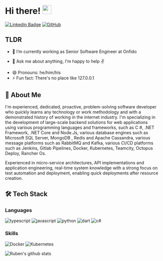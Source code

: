 # Hi there! <img src="https://media.giphy.com/media/hvRJCLFzcasrR4ia7z/giphy.gif" width="29px">

[![Linkedin Badge](https://img.shields.io/badge/-LinkedIn-blue?style=flat-square&logo=Linkedin&logoColor=white&link=https://www.linkedin.com/in/rubentacastro/)](https://www.linkedin.com/in/rubentacastro/)
[![GitHub](https://img.shields.io/badge/-GitHub-black?style=flat-square&logo=github&link=https://github.com/rubentacastro02/rubentacastro02)](https://github.com/rubentacastro02/rubentacastro02) 

## TLDR
- 🔭 I’m currently working as Senior Software Engineer at Onfido
<!-- - 🌱 I’m currently learning ...
- 👯 I’m looking to collaborate on ...
- 🤔 I’m looking for help with ... -->
- 💬 Ask me about anything, I'm happy to help ✌️
<!-- - 📫 How to reach me: ... -->
- 😄 Pronouns: he/him/his
- ⚡ Fun fact: There's no place like 127.0.0.1


## 🚀 About Me

I'm experienced, dedicated, proactive, problem-solving software developer who quickly learns any technology or work methodology and with a demonstrated history of working in the internet industry.
I'm specializing in the development of large-scale backend solutions for web applications using various programming languages ​​and frameworks, such as C #, .NET Framework, .NET Core and Node.Js, various database engines such as Microsoft SQL Server, MongoDB , Redis and Apache Cassandra, various message platforms such as RabbitMQ and Kafka, various CI/CD platforms such as Jenkins, Gitlab Pipelines, Docker, Kubernetes, Teamcity, Octopus Deploy, Rancher Os.

Experienced in micro-service architectures, API implementations and application engineering, real-time system knowledge with a strong focus on test automation and deployment, enabling quick deployments after resource creation.

##  🛠 Tech Stack

### Languages

![typescript](https://img.shields.io/badge/TypeScript-3178C6?style=for-the-badge&logo=typescript&logoColor=white)
![javascript](https://img.shields.io/badge/JavaScript-323330?style=for-the-badge&logo=javascript&logoColor=F7DF1E)
![python](https://img.shields.io/badge/Python-3776AB?style=for-the-badge&logo=python&logoColor=white)
![dart](https://img.shields.io/badge/Dart-28B6F6?style=for-the-badge&logo=dart&logoColor=white)
![c#](https://img.shields.io/badge/Dotnet-ffffff?style=for-the-badge&logo=csharp&logoColor=9b4993)

### Skills
![Docker](https://img.shields.io/badge/-Docker-black?style=for-the-badge&logo=docker)
![Kubernetes](https://img.shields.io/badge/-Kubernetes-black?style=for-the-badge&logo=kubernetes)


![Ruben's github stats](https://github-readme-stats.vercel.app/api?username=rubentacastro02&show_icons=true&theme=dracula&hide=stars,issues)
